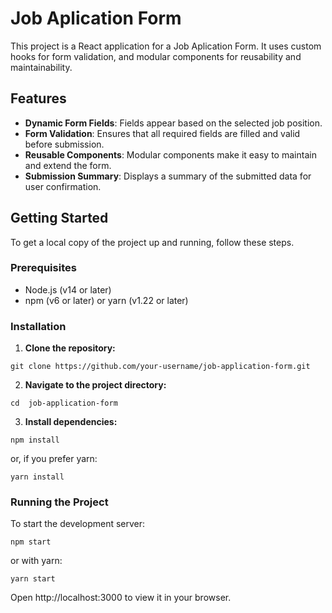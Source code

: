 # Job Aplication Form

This project is a React application for a Job Aplication Form. It uses custom hooks for form validation, and modular components for reusability and maintainability.

## Features

-   **Dynamic Form Fields**: Fields appear based on the selected job position.
-   **Form Validation**: Ensures that all required fields are filled and valid before submission.
-   **Reusable Components**: Modular components make it easy to maintain and extend the form.
-   **Submission Summary**: Displays a summary of the submitted data for user confirmation.

## Getting Started

To get a local copy of the project up and running, follow these steps.

### Prerequisites

-   Node.js (v14 or later)
-   npm (v6 or later) or yarn (v1.22 or later)

### Installation

1. **Clone the repository:**

```
git clone https://github.com/your-username/job-application-form.git
```

2. **Navigate to the project directory:**

```
cd  job-application-form
```

3. **Install dependencies:**

```
npm install
```

or, if you prefer yarn:

```
yarn install
```

### Running the Project

To start the development server:

```
npm start
```

or with yarn:

```
yarn start
```

Open http://localhost:3000 to view it in your browser.
